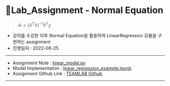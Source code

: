 # :volcano:Lab_Assignment - Normal Equation 
> $\hat{w} = (X^TX)^{-1}X^Ty$
- 강의를 수강한 이후 Normal Equation을 활용하여 LinearRegression 모듈을 구현하는 assignment
- 진행일자 : 2022-06-25
---
- Assignment Note : [linear_model.py](https://github.com/yongchoooon/TIL/blob/main/ML/Linear_Regression/lab_Normal_Equation/linear_model.py)
- Model Implementation : [linear_regression_example.ipynb](https://github.com/yongchoooon/TIL/blob/main/ML/Linear_Regression/lab_Normal_Equation/linear_regression_example.ipynb)
- Assignment Github Link : [TEAMLAB Github](https://github.com/TeamLab/machine_learning_from_scratch_with_python/tree/master/lab_asssigment/5_normal_equation)
---
